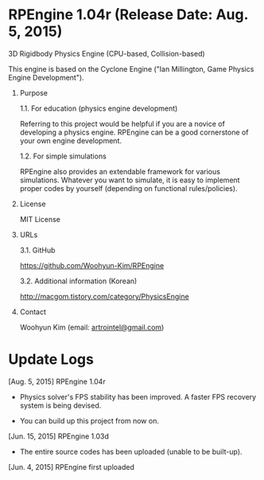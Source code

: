# RPEngine 1.04r (Release Date: Aug. 5, 2015)

3D Rigidbody Physics Engine (CPU-based, Collision-based)

This engine is based on the Cyclone Engine ("Ian Millington, Game Physics Engine Development").

1. Purpose

	1.1. For education (physics engine development)

	Referring to this project would be helpful if you are a novice of developing a physics engine. RPEngine can be a good cornerstone of your own engine development.

	1.2. For simple simulations

	RPEngine also provides an extendable framework for various simulations. Whatever you want to simulate, it is easy to implement proper codes by yourself (depending on functional rules/policies).

2. License

	MIT License

3. URLs
	
	3.1. GitHub

	 https://github.com/Woohyun-Kim/RPEngine

	3.2. Additional information (Korean)

	 http://macgom.tistory.com/category/PhysicsEngine

4. Contact

	 Woohyun Kim (email: artrointel@gmail.com)


# Update Logs

[Aug. 5, 2015] RPEngine 1.04r

- Physics solver's FPS stability has been improved. A faster FPS recovery system is being devised.

- You can build up this project from now on.

[Jun. 15, 2015] RPEngine 1.03d

- The entire source codes has been uploaded (unable to be built-up).

[Jun. 4, 2015] RPEngine first uploaded

